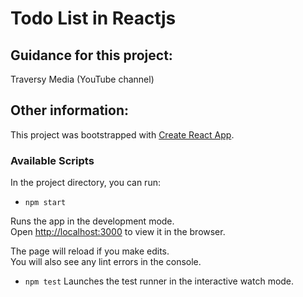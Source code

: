 # Todo List in Reactjs

## Guidance for this project:
Traversy Media (YouTube channel)

## Other information:
This project was bootstrapped with [Create React App](https://github.com/facebook/create-react-app).

### Available Scripts
In the project directory, you can run:
- `npm start`

Runs the app in the development mode.<br>
Open [http://localhost:3000](http://localhost:3000) to view it in the browser.

The page will reload if you make edits.<br>
You will also see any lint errors in the console.

- `npm test`
Launches the test runner in the interactive watch mode.<br>
